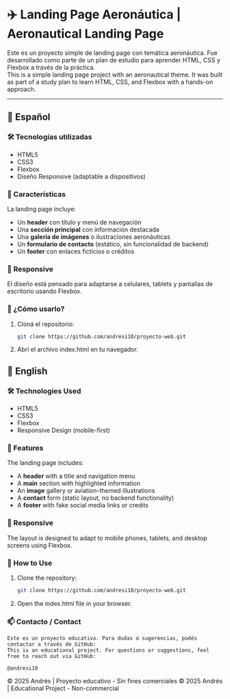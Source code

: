 # ✈️ Landing Page Aeronáutica | Aeronautical Landing Page

Este es un proyecto simple de landing page con temática aeronáutica. Fue desarrollado como parte de un plan de estudio para aprender HTML, CSS y Flexbox a través de la práctica.  
This is a simple landing page project with an aeronautical theme. It was built as part of a study plan to learn HTML, CSS, and Flexbox with a hands-on approach.

---

## 📌 Español

### 🛠 Tecnologías utilizadas

- HTML5  
- CSS3  
- Flexbox  
- Diseño Responsive (adaptable a dispositivos)

### 📄 Características

La landing page incluye:

- Un **header** con título y menú de navegación  
- Una **sección principal** con información destacada  
- Una **galería de imágenes** o ilustraciones aeronáuticas  
- Un **formulario de contacto** (estático, sin funcionalidad de backend)  
- Un **footer** con enlaces ficticios o créditos

### 📱 Responsive

El diseño está pensado para adaptarse a celulares, tablets y pantallas de escritorio usando Flexbox.

### 🚀 ¿Cómo usarlo?

1. Cloná el repositorio:
   ```bash
   git clone https://github.com/andresi10/proyecto-web.git

2. Abrí el archivo index.html en tu navegador.

## 📌 English
### 🛠 Technologies Used

- HTML5
- CSS3
- Flexbox
- Responsive Design (mobile-first)

### 📄 Features

The landing page includes:

- A **header** with a title and navigation menu
- A **main** section with highlighted information
- An **image** gallery or aviation-themed illustrations
- A **contact** form (static layout, no backend functionality)
- A **footer** with fake social media links or credits

### 📱 Responsive

The layout is designed to adapt to mobile phones, tablets, and desktop screens using Flexbox.

### 🚀 How to Use

1. Clone the repository:
    ```bash
    git clone https://github.com/andresi10/proyecto-web.git 

2. Open the index.html file in your browser.

### 📫 Contacto / Contact
    Este es un proyecto educativo. Para dudas o sugerencias, podés contactar a través de GitHub:
    This is an educational project. For questions or suggestions, feel free to reach out via GitHub:
    
    @andresi10

© 2025 Andrés | Proyecto educativo - Sin fines comerciales
© 2025 Andrés | Educational Project - Non-commercial